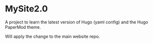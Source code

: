 # MySite2.0

A project to learn the latest version of Hugo (yaml config) and the Hugo PaperMod theme.  

Will apply the change to the main website repo. 
